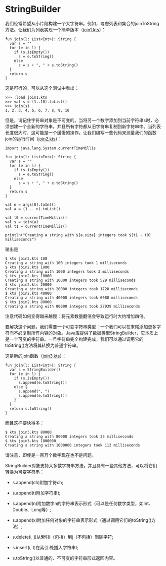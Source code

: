 # StringBuilder

我们经常希望从小片段构建一个大字符串。例如，考虑列表和集合的joinToString方法。让我们为列表实现一个简单版本（[join1.kts](https://github.com/otfried/cs109-kotlin/raw/master/tutorial/18-stringbuilder/join1.kts)）：

```
fun join(l: List<Int>): String {
  var s = ""
  for (e in l) {
    if (s.isEmpty())
      s = e.toString()
    else
      s = s + ", " + e.toString()
  }
  return s
}

```

这是可行的，可以从这个测试中看出：

```
>>> :load join1.kts
>>> val s = (1..10).toList()
>>> join(s)
1, 2, 3, 4, 5, 6, 7, 8, 9, 10

```

但是，请记住字符串对象是不可变的。当将另一个数字添加到当前字符串s时，必须创建一个全新的字符串，并且所有字符都从旧字符串复制到新字符串中。当列表长度很大时，这可能是一个缓慢的操作。让我们编写一些代码来测量我们的函数join的运行时间（[join2.kts](https://github.com/otfried/cs109-kotlin/raw/master/tutorial/18-stringbuilder/join2.kts)）：

```
import java.lang.System.currentTimeMillis

fun join(l: List<Int>): String {
  var s = ""
  for (e in l) {
    if (s.isEmpty())
      s = e.toString()
    else
      s = s + ", " + e.toString()
  }
  return s
}

val n = args[0].toInt()
val a = (1 .. n).toList()

val t0 = currentTimeMillis()
val s = join(a)
val t1 = currentTimeMillis()

println("Creating a string with ${a.size} integers took ${t1 - t0} milliseconds")

```

输出是

```
$ kts join2.kts 100
Creating a string with 100 integers took 1 milliseconds
$ kts join2.kts 1000
Creating a string with 1000 integers took 3 milliseconds
$ kts join2.kts 10000
Creating a string with 10000 integers took 529 milliseconds
$ kts join2.kts 20000
Creating a string with 20000 integers took 1728 milliseconds
$ kts join2.kts 40000
Creating a string with 40000 integers took 6680 milliseconds
$ kts join2.kts 80000
Creating a string with 80000 integers took 27939 milliseconds

```

注意代码如何变得越来越慢：将元素数量翻倍会导致运行时大约增加四倍。

要解决这个问题，我们需要一个可变字符串类型：一个我们可以在末尾添加更多字符而不必复制所有内容的对象。Java库提供了数据类型StringBuilder，它本质上是一个可变的字符串。一旦字符串完全构建完成，我们可以通过调用它的toString()方法将其转换为普通字符串。

这是新的join函数（[join3.kts](https://github.com/otfried/cs109-kotlin/raw/master/tutorial/18-stringbuilder/join3.kts)）：

```
fun join(l: List<Int>): String {
  var s = StringBuilder()
  for (e in l) {
    if (s.isEmpty())
      s.append(e.toString())
    else {
      s.append(", ")
      s.append(e.toString())
    }
  }
  return s.toString()
}

```

而且这样要快得多：

```
$ kts join3.kts 80000
Creating a string with 80000 integers took 35 milliseconds
$ kts join3.kts 1000000
Creating a string with 1000000 integers took 113 milliseconds

```

请注意，即使是一百万个数字现在也不是问题。

StringBuilder对象支持大多数字符串方法，并且具有一些其他方法，可以将它们转换为可变字符串：

+   s.append(ch)附加字符ch;

+   s.append(t)附加字符串t;

+   s.append(n)附加数字n的字符串表示形式（可以是任何数字类型，如Int、Double、Long等）;

+   s.append(x)附加任何对象的字符串表示形式（通过调用它们的toString()方法）;

+   s.delete(i, j)从索引i（包括）到j（不包括）删除字符;

+   s.insert(i, t)在索引i处插入字符串t;

+   s.toString()以普通的、不可变的字符串形式返回内容。
